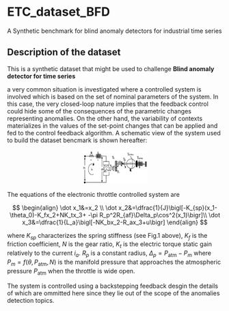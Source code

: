 # ETC_dataset_BFD
A Synthetic benchmark for blind anomaly detectors for industrial time series

## Description of the dataset 
This is a synthetic dataset that might be used to challenge **Blind anomaly detector for time series**

a very common situation is investigated where a controlled system is involved which is based on the set of nominal parameters of the system. In this case, the very closed-loop nature implies that the feedback control could hide some of the consequences of the parametric changes representing anomalies. On the other hand, the variability of contexts materializes in the values of the set-point changes that can be applied and fed to the control feedback algorithm. A schematic view of the system used to build the dataset bencmark is shown hereafter: 

<p align="center">
  <img src="https://github.com/mazenalamir/ETC_dataset_BFD/blob/main/images/etc.png" width="30%">
</p>

The equations of the electronic throttle controlled system are

$$
\begin{align}
\dot x_1&=x_2 \\
\dot x_2&=\dfrac{1}{J}\bigl[-K_{sp}(x_1-\theta_0)-K_fx_2+NK_tx_3+ -\pi R_p^2R_{af}\Delta_p\cos^2(x_1)\bigr]\\
\dot x_3&=\dfrac{1}{L_a}\bigl[-NK_bx_2-R_ax_3+u\bigr]
\end{align}	
$$

where $K_{sp}$ characterizes the spring stiffness (see Fig.1 above), $K_f$ is the friction coefficient, $N$ is the gear ratio, $K_t$ is the electric torque static gain relatively to the current $i_a$. $R_p$ is a constant radius, $\Delta_p=P_\text{atm}-P_m$ where $P_m=f(\theta, P_\text{atm}, N)$ is the manifold pressure that approaches the atmospheric pressure $P_\text{atm}$ when the throttle is wide open. 

The system is controlled using a backstepping feedback desgin the details of which are ommitted here since they lie out of the scope of the anomalies detection topics. 

